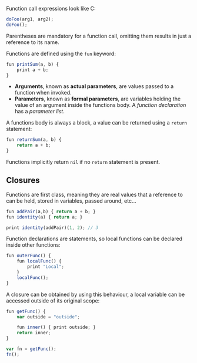 Function call expressions look like C:

```js
doFoo(arg1, arg2);
doFoo();
```

Parentheses are mandatory for a function call, omitting them results in just a reference to its name.

Functions are defined using the `fun` keyword:

```js
fun printSum(a, b) {
	print a + b;
}
```

- **Arguments**, known as **actual parameters**, are values passed to a function when invoked.
- **Parameters**, known as **formal parameters**, are variables holding the value of an argument inside the functions body. A *function declaration* has a *parameter list*.

A functions body is always a block, a value can be returned using a `return` statement:

```js
fun returnSum(a, b) {
	return a + b;
}
```

Functions implicitly return `nil` if no `return` statement is present.

## Closures
Functions are first class, meaning they are real values that a reference to can be held, stored in variables, passed around, etc...

```js
fun addPair(a,b) { return a + b; }
fun identity(a) { return a; }

print identity(addPair)(1, 2); // 3
```

Function declarations are statements, so local functions can be declared inside other functions:

```js
fun outerFunc() {
	fun localFunc() {
		print "Local";
	}
	localFunc();
}
```

A closure can be obtained by using this behaviour, a local variable can be accessed outside of its original scope:

```js
fun getFunc() {
	var outside = "outside";

	fun inner() { print outside; }
	return inner;
}

var fn = getFunc();
fn();
```